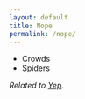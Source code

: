 ```yaml
---
layout: default
title: Nope
permalink: /nope/
---
```


* Crowds
* Spiders

*Related to [Yep](/yep/).*
